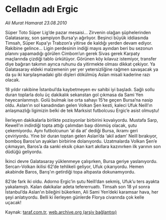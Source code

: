 # Celladın adı Ergic

*Ali Murat Hamarat 23.08.2010*

<div class="yazi"><p>Süper Toto Süper Lig’de pazar mesaisi... Zirvenin olağan şüphelerinden Galatasaray, son şampiyon Bursa’yı ağırlıyor. Beşinci büyük iddiasında Timsah, Süper Kupa’yı Trabzon’a yitirse de kaldığı yerden devam ediyor. Rakibine gelince... Ligin perdesinin indiği mayıs ayından beri bu sezonun planını yapamadığı görülen Cimbom’un gerek Sivas gerek Karpaty maçlarında çizdiği tablo ürkütüyor. Görünen köy kılavuz istemiyor, transfer diye bağıran takımın ayrıca ruhunu da yitirmekte olması dikkat çekiyor. Ya Galatasaray eldeki malzemenin yer yer yetersizliğine rağmen savaşacak ya da şu iki karşılaşmadaki gibi dişleri dökülmüş Aslan misali kaderine razı olacak.</p>
<p>18 yıldır rakibine İstanbul’da kaybetmeyen ev sahibi iyi başladı. Sağlı sollu duran toplarla dolu üç dakikalık sekanstan gol çıkmasa da Sami Yen heyecanlanmıştı. Golü bulmak ise orta sahayı 15’te geçen Bursa’na nasip oldu. Aslan’ın sol kanadından gelen Volkan Şen kesti, kaleci Ufuk Neill’ın anlaşmazlığı ligimizin belki de tek Marksist futbolcusu Ergic’e asist olmuştu!</p>
<p>İlerleyen dakikalarla birlikte pozisyonlar birbirini kovalıyordu. Mustafa Sarp, Kewell’ın indirdiği topta attığı çalımdan başı dönmüş olacak, şutu çekemiyordu. Aynı futbolcunun ‘al da at’ dediği Bursa, ikramı geri çeviriyordu. Yine bir duran toptan gelen Aslan’da ‘akil adam’ Neill bırakıyor, bomboş Baros’un ayakları birbirine dolanıyordu. Uzatmalarda Volkan Şen’e çıkmayan, Baros’a da sanki eksik çıkan kart akıllara kazınırken ilk yarının son düdüğü geliyordu.</p>
<p>İkinci devre Galatasaray yüklenmeye çalışırken, Bursa geriye yaslanıyordu. Sercan-Volkan ikilisi 62’de tehlikeli geliyor, Ufuk çıkarıyordu. Hemen akabinde Baros, Barış’ın getirdiği topa altıpasta dokunamıyordu.</p>
<p>82’de fark iki oldu. Adorno Ergic’in şutu Neill’dan sekmiş, Ufuk’u ters ayakta yakalamıştı. Kalan dakikalar adeta tefererruattı. Timsah son 18 yıl sonra İstanbul’da Aslan’ın bileğini bükerken, Ali Sami Yen’deki karamsar hava, her şeyi anlatıyordu. Belli ki ilerleyen günlerde Florya civarında çok kelle uçacak!</p></div>

Kaynak: [taraf.com.tr](http://www.taraf.com.tr:80/ali-murat-hamarat/makale-celladin-adi-ergic.htm), [web.archive.org (arşiv bağlantısı)](http://web.archive.org/web/20100825161640/http://www.taraf.com.tr:80/ali-murat-hamarat/makale-celladin-adi-ergic.htm)
